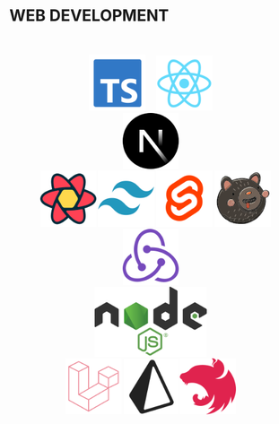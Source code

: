 # WEB DEVELOPMENT

ㅤ
<div align="center">

<img src="https://github.com/qean32/qean32/blob/main/icon/ts.svg" width="100" />
ㅤ
<img src="https://github.com/qean32/qean32/blob/main/icon/react.svg" width="100" />

</br>

<img src="https://github.com/qean32/qean32/blob/main/icon/nextjs.svg" width="100" />

</br>
ㅤ
<img src="https://github.com/qean32/qean32/blob/main/icon/reactquery.svg" width="100" />

<img src="https://github.com/qean32/qean32/blob/main/icon/tailwind.svg" width="100" />

<img src="https://github.com/qean32/qean32/blob/main/icon/svelte.svg" width="100" />

<img src="https://github.com/qean32/qean32/blob/main/icon/zustand.svg" width="100" />

<img src="https://github.com/qean32/qean32/blob/main/icon/redux.svg" width="100" />

</br>

<img src="https://github.com/qean32/qean32/blob/main/icon/nodejs.svg" width="200" />

</br>

<img src="https://github.com/qean32/qean32/blob/main/icon/laravel.svg" width="100" />

<img src="https://github.com/qean32/qean32/blob/main/icon/prisma.svg" width="97" />

<img src="https://github.com/qean32/qean32/blob/main/icon/nestjs.svg" width="100" />


</div>